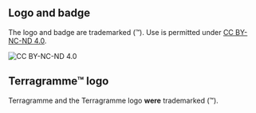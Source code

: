 ## Logo and badge

The logo and badge are trademarked (™). Use is permitted under [CC BY-NC-ND 4.0](https://creativecommons.org/licenses/by-nc-nd/4.0/).

![CC BY-NC-ND 4.0](https://upload.wikimedia.org/wikipedia/commons/thumb/7/70/CC_BY-NC-ND.svg/320px-CC_BY-NC-ND.svg.png)


## Terragramme™ logo

Terragramme and the Terragramme logo **were** trademarked (™).
